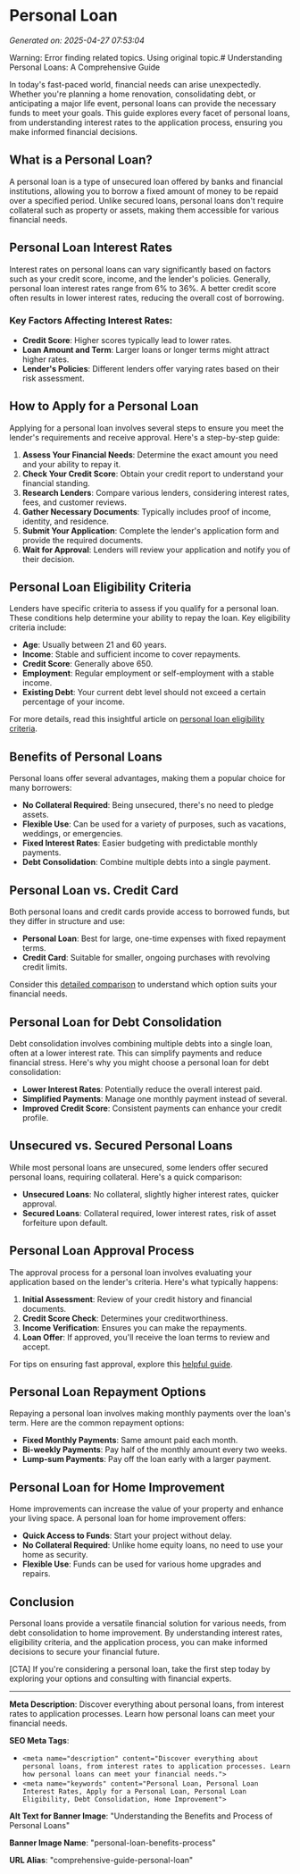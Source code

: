 # Personal Loan

*Generated on: 2025-04-27 07:53:04*

Warning: Error finding related topics. Using original topic.# Understanding Personal Loans: A Comprehensive Guide

In today's fast-paced world, financial needs can arise unexpectedly. Whether you're planning a home renovation, consolidating debt, or anticipating a major life event, personal loans can provide the necessary funds to meet your goals. This guide explores every facet of personal loans, from understanding interest rates to the application process, ensuring you make informed financial decisions.

## What is a Personal Loan?

A personal loan is a type of unsecured loan offered by banks and financial institutions, allowing you to borrow a fixed amount of money to be repaid over a specified period. Unlike secured loans, personal loans don't require collateral such as property or assets, making them accessible for various financial needs.

## Personal Loan Interest Rates

Interest rates on personal loans can vary significantly based on factors such as your credit score, income, and the lender's policies. Generally, personal loan interest rates range from 6% to 36%. A better credit score often results in lower interest rates, reducing the overall cost of borrowing.

### Key Factors Affecting Interest Rates:

- **Credit Score**: Higher scores typically lead to lower rates.
- **Loan Amount and Term**: Larger loans or longer terms might attract higher rates.
- **Lender's Policies**: Different lenders offer varying rates based on their risk assessment.

## How to Apply for a Personal Loan

Applying for a personal loan involves several steps to ensure you meet the lender's requirements and receive approval. Here's a step-by-step guide:

1. **Assess Your Financial Needs**: Determine the exact amount you need and your ability to repay it.
2. **Check Your Credit Score**: Obtain your credit report to understand your financial standing.
3. **Research Lenders**: Compare various lenders, considering interest rates, fees, and customer reviews.
4. **Gather Necessary Documents**: Typically includes proof of income, identity, and residence.
5. **Submit Your Application**: Complete the lender's application form and provide the required documents.
6. **Wait for Approval**: Lenders will review your application and notify you of their decision.

## Personal Loan Eligibility Criteria

Lenders have specific criteria to assess if you qualify for a personal loan. These conditions help determine your ability to repay the loan. Key eligibility criteria include:

- **Age**: Usually between 21 and 60 years.
- **Income**: Stable and sufficient income to cover repayments.
- **Credit Score**: Generally above 650.
- **Employment**: Regular employment or self-employment with a stable income.
- **Existing Debt**: Your current debt level should not exceed a certain percentage of your income.

For more details, read this insightful article on [personal loan eligibility criteria](https://medium.com/@Evelyn.Taylor/what-criteria-do-you-need-for-a-personal-loan-18aad8c44cfe).

## Benefits of Personal Loans

Personal loans offer several advantages, making them a popular choice for many borrowers:

- **No Collateral Required**: Being unsecured, there's no need to pledge assets.
- **Flexible Use**: Can be used for a variety of purposes, such as vacations, weddings, or emergencies.
- **Fixed Interest Rates**: Easier budgeting with predictable monthly payments.
- **Debt Consolidation**: Combine multiple debts into a single payment.

## Personal Loan vs. Credit Card

Both personal loans and credit cards provide access to borrowed funds, but they differ in structure and use:

- **Personal Loan**: Best for large, one-time expenses with fixed repayment terms.
- **Credit Card**: Suitable for smaller, ongoing purchases with revolving credit limits.

Consider this [detailed comparison](https://medium.com/business-insider/how-i-paid-off-my-5-figure-credit-card-debt-in-18-months-364b171c3b1b) to understand which option suits your financial needs.

## Personal Loan for Debt Consolidation

Debt consolidation involves combining multiple debts into a single loan, often at a lower interest rate. This can simplify payments and reduce financial stress. Here's why you might choose a personal loan for debt consolidation:

- **Lower Interest Rates**: Potentially reduce the overall interest paid.
- **Simplified Payments**: Manage one monthly payment instead of several.
- **Improved Credit Score**: Consistent payments can enhance your credit profile.

## Unsecured vs. Secured Personal Loans

While most personal loans are unsecured, some lenders offer secured personal loans, requiring collateral. Here's a quick comparison:

- **Unsecured Loans**: No collateral, slightly higher interest rates, quicker approval.
- **Secured Loans**: Collateral required, lower interest rates, risk of asset forfeiture upon default.

## Personal Loan Approval Process

The approval process for a personal loan involves evaluating your application based on the lender's criteria. Here's what typically happens:

1. **Initial Assessment**: Review of your credit history and financial documents.
2. **Credit Score Check**: Determines your creditworthiness.
3. **Income Verification**: Ensures you can make the repayments.
4. **Loan Offer**: If approved, you'll receive the loan terms to review and accept.

For tips on ensuring fast approval, explore this [helpful guide](https://medium.com/@vipinsharma0092/tips-to-ensure-fast-approval-for-your-personal-loan-application-without-compromising-quality-17d3444d91b3).

## Personal Loan Repayment Options

Repaying a personal loan involves making monthly payments over the loan's term. Here are the common repayment options:

- **Fixed Monthly Payments**: Same amount paid each month.
- **Bi-weekly Payments**: Pay half of the monthly amount every two weeks.
- **Lump-sum Payments**: Pay off the loan early with a larger payment.

## Personal Loan for Home Improvement

Home improvements can increase the value of your property and enhance your living space. A personal loan for home improvement offers:

- **Quick Access to Funds**: Start your project without delay.
- **No Collateral Required**: Unlike home equity loans, no need to use your home as security.
- **Flexible Use**: Funds can be used for various home upgrades and repairs.

## Conclusion

Personal loans provide a versatile financial solution for various needs, from debt consolidation to home improvement. By understanding interest rates, eligibility criteria, and the application process, you can make informed decisions to secure your financial future.

[CTA] If you're considering a personal loan, take the first step today by exploring your options and consulting with financial experts.

---

**Meta Description**: Discover everything about personal loans, from interest rates to application processes. Learn how personal loans can meet your financial needs.

**SEO Meta Tags**:
- `<meta name="description" content="Discover everything about personal loans, from interest rates to application processes. Learn how personal loans can meet your financial needs.">`
- `<meta name="keywords" content="Personal Loan, Personal Loan Interest Rates, Apply for a Personal Loan, Personal Loan Eligibility, Debt Consolidation, Home Improvement">`

**Alt Text for Banner Image**: "Understanding the Benefits and Process of Personal Loans"

**Banner Image Name**: "personal-loan-benefits-process"

**URL Alias**: "comprehensive-guide-personal-loan"
